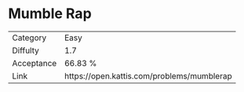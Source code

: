 # Mumble Rap

<table>
    <tr>
        <td>Category</td>
        <td>Easy</td>
    </tr>
    <tr>
        <td>Diffulty</td>
        <td>1.7</td>
    </tr>
    <tr>
        <td>Acceptance</td>
        <td>66.83 %</td>
    </tr>
    <tr>
        <td>Link</td>
        <td>https://open.kattis.com/problems/mumblerap</td>
    </tr>
</table>